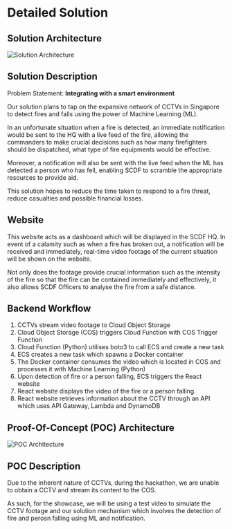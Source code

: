 # Detailed Solution

## Solution Architecture
![Solution Architecture](https://github.com/lkldev/SCDF-IBM/blob/master/resources/solution-architecture.png)

## Solution Description
Problem Statement: **Integrating with a smart environment**

Our solution plans to tap on the expansive network of CCTVs in Singapore to detect fires and falls using the power of Machine Learning (ML).

In an unfortunate situation when a fire is detected, an immediate notification would be sent to the HQ with a live feed of the fire, allowing the commanders to make crucial decisions such as how many firefighters should be dispatched, what type of fire equipments would be effective.

Moreover, a notification will also be sent with the live feed when the ML has detected a person who has fell, enabling SCDF to scramble the appropriate resources to provide aid.

This solution hopes to reduce the time taken to respond to a fire threat, reduce casualties and possible financial losses.

## Website
This website acts as a dashboard which will be displayed in the SCDF HQ. In event of a calamity such as when a fire has broken out, a notification will be received and immediately, real-time video footage of the current situation will be shown on the website.

Not only does the footage provide crucial information such as the intensity of the fire so that the fire can be contained immediately and effectively, it also allows SCDF Officers to analyse the fire from a safe distance.
 
## Backend Workflow 
1. CCTVs stream video footage to Cloud Object Storage
2. Cloud Object Storage (COS) triggers Cloud Function with COS Trigger Function
3. Cloud Function (Python) utilises boto3 to call ECS and create a new task 
4. ECS creates a new task which spawns a Docker container
5. The Docker container consumes the video which is located in COS and processes it with Machine Learning (Python)
6. Upon detection of fire or a person falling, ECS triggers the React website
7. React website displays the video of the fire or a person falling.
8. React website retrieves information about the CCTV through an API which uses API Gateway, Lambda and DynamoDB

## Proof-Of-Concept (POC) Architecture
![POC Architecture](https://github.com/lkldev/SCDF-IBM/blob/master/resources/poc-architecture.png)

## POC Description
Due to the inherent nature of CCTVs, during the hackathon, we are unable to obtain a CCTV and stream its content to the COS. 

As such, for the showcase, we will be using a test video to simulate the CCTV footage and our solution mechanism which involves the detection of fire and perosn falling using ML and notification.
